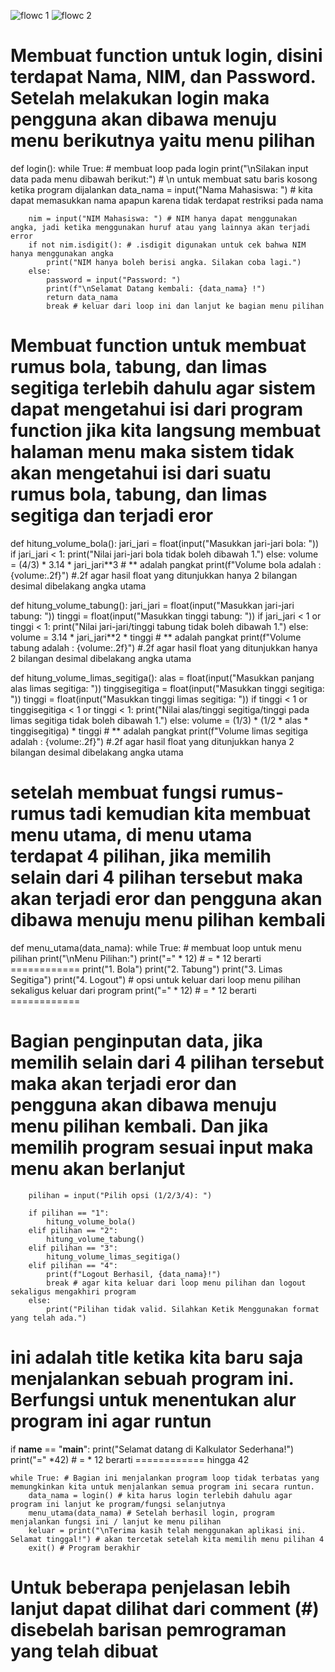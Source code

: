 ![flowc 1](https://github.com/KhalilPradiptaLee/Posttest1DDP/assets/144757000/28f5e23f-cb28-41e7-8442-3ff407149e6c)
![flowc 2](https://github.com/KhalilPradiptaLee/Posttest1DDP/assets/144757000/e93d1127-54d7-4cfc-b78d-72c6678c9ad6)
# Membuat function untuk login, disini terdapat Nama, NIM, dan Password. Setelah melakukan login maka pengguna akan dibawa menuju menu berikutnya yaitu menu pilihan
def login():
    while True: # membuat loop pada login
        print("\nSilakan input data pada menu dibawah berikut:") # \n untuk membuat satu baris kosong ketika program dijalankan
        data_nama = input("Nama Mahasiswa: ") # kita dapat memasukkan nama apapun karena tidak terdapat restriksi pada nama
        
        nim = input("NIM Mahasiswa: ") # NIM hanya dapat menggunakan angka, jadi ketika menggunakan huruf atau yang lainnya akan terjadi error
        if not nim.isdigit(): # .isdigit digunakan untuk cek bahwa NIM hanya menggunakan angka
            print("NIM hanya boleh berisi angka. Silakan coba lagi.")
        else:
            password = input("Password: ")
            print(f"\nSelamat Datang kembali: {data_nama} !")
            return data_nama
            break # keluar dari loop ini dan lanjut ke bagian menu pilihan

# Membuat function untuk membuat rumus bola, tabung, dan limas segitiga terlebih dahulu agar sistem dapat mengetahui isi dari program function jika kita langsung membuat halaman menu maka sistem tidak akan mengetahui isi dari suatu rumus bola, tabung, dan limas segitiga dan terjadi eror

def hitung_volume_bola():
    jari_jari = float(input("Masukkan jari-jari bola: "))
    if jari_jari < 1:
        print("Nilai jari-jari bola tidak boleh dibawah 1.")
    else:
        volume = (4/3) * 3.14 * jari_jari**3 # ** adalah pangkat
        print(f"Volume bola adalah : {volume:.2f}") #.2f agar hasil float yang ditunjukkan hanya 2 bilangan desimal dibelakang angka utama

def hitung_volume_tabung():
    jari_jari = float(input("Masukkan jari-jari tabung: "))
    tinggi = float(input("Masukkan tinggi tabung: "))
    if jari_jari < 1 or tinggi < 1:
        print("Nilai jari-jari/tinggi tabung tidak boleh dibawah 1.")
    else:
        volume = 3.14 * jari_jari**2 * tinggi  # ** adalah pangkat
        print(f"Volume tabung adalah : {volume:.2f}") #.2f agar hasil float yang ditunjukkan hanya 2 bilangan desimal dibelakang angka utama

def hitung_volume_limas_segitiga():
    alas = float(input("Masukkan panjang alas limas segitiga: "))
    tinggisegitiga = float(input("Masukkan tinggi segitiga: "))
    tinggi = float(input("Masukkan tinggi limas segitiga: "))
    if tinggi < 1 or tinggisegitiga < 1 or tinggi < 1:
        print("Nilai alas/tinggi segitiga/tinggi pada limas segitiga tidak boleh dibawah 1.")
    else:
        volume = (1/3) * (1/2 * alas * tinggisegitiga) * tinggi  # ** adalah pangkat
        print(f"Volume limas segitiga adalah : {volume:.2f}") #.2f agar hasil float yang ditunjukkan hanya 2 bilangan desimal dibelakang angka utama

# setelah membuat fungsi rumus-rumus tadi kemudian kita membuat menu utama, di menu utama terdapat 4 pilihan, jika memilih selain dari 4 pilihan tersebut maka akan terjadi eror dan pengguna akan dibawa menuju menu pilihan kembali
def menu_utama(data_nama):
    while True: # membuat loop untuk menu pilihan
        print("\nMenu Pilihan:")
        print("=" * 12) # = * 12 berarti ============
        print("1. Bola")
        print("2. Tabung")
        print("3. Limas Segitiga")
        print("4. Logout") # opsi untuk keluar dari loop menu pilihan sekaligus keluar dari program
        print("=" * 12) # = * 12 berarti ============

# Bagian penginputan data, jika memilih selain dari 4 pilihan tersebut maka akan terjadi eror dan pengguna akan dibawa menuju menu pilihan kembali. Dan jika memilih program sesuai input maka menu akan berlanjut
        pilihan = input("Pilih opsi (1/2/3/4): ")

        if pilihan == "1":
            hitung_volume_bola()
        elif pilihan == "2":
            hitung_volume_tabung()
        elif pilihan == "3":
            hitung_volume_limas_segitiga()
        elif pilihan == "4":
            print(f"Logout Berhasil, {data_nama}!")
            break # agar kita keluar dari loop menu pilihan dan logout sekaligus mengakhiri program
        else:
            print("Pilihan tidak valid. Silahkan Ketik Menggunakan format yang telah ada.")

# ini adalah title ketika kita baru saja menjalankan sebuah program ini. Berfungsi untuk menentukan alur program ini agar runtun
if __name__ == "__main__":
    print("Selamat datang di Kalkulator Sederhana!")
    print("=" *42) # = * 12 berarti ============ hingga 42

    while True: # Bagian ini menjalankan program loop tidak terbatas yang memungkinkan kita untuk menjalankan semua program ini secara runtun.
        data_nama = login() # kita harus login terlebih dahulu agar program ini lanjut ke program/fungsi selanjutnya
        menu_utama(data_nama) # Setelah berhasil login, program menjalankan fungsi ini / lanjut ke menu pilihan 
        keluar = print("\nTerima kasih telah menggunakan aplikasi ini. Selamat tinggal!") # akan tercetak setelah kita memilih menu pilihan 4
        exit() # Program berakhir

# Untuk beberapa penjelasan lebih lanjut dapat dilihat dari comment (#) disebelah barisan pemrograman yang telah dibuat
